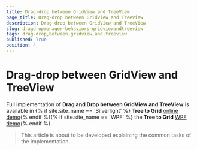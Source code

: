 ```yaml
---
title: Drag-drop between GridView and TreeView
page_title: Drag-drop between GridView and TreeView
description: Drag-drop between GridView and TreeView
slug: dragdropmanager-behaviors-gridviewandtreeview
tags: drag-drop,between,gridview,and,treeview
published: True
position: 4
---
```


# Drag-drop between GridView and TreeView

Full implementation of __Drag and Drop between GridView and TreeView__ is available in {% if site.site_name == 'Silverlight' %} __Tree to Grid__ [online demo](http://demos.telerik.com/silverlight/#DragAndDrop/TreeToGrid){% endif %}{% if site.site_name == 'WPF' %} the __Tree to Grid__ [WPF demo](http://demos.telerik.com/wpf/#DragAndDrop/TreeToGrid){% endif %}.        

>This article is about to be developed explaining the common tasks of the implementation.